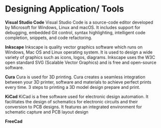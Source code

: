 # Designing Application/ Tools 
**Visual Studio Code** Visual Studio Code is a source-code editor developed by Microsoft for Windows, Linux and macOS. It includes support for debugging, embedded Git control, syntax highlighting, intelligent code completion, snippets, and code refactoring.

**Inkscape** Inkscape is quality vector graphics software which runs on Windows, Mac OS and Linux operating system. It is used to design a wide variety of graphics such as icons, logos, diagrams. Inkscape uses the W3C open standard SVG (Scalable Vector Graphics) and is free and open-source software.

**Cura** Cura is used for 3D printing. Cura creates a seamless integration between your 3D printer, software and materials to achieve perfect prints every time. 3 steps to printing a 3D model design prepare and print.


**KiCad** KiCad is a free software used for electronic design automation. It facilitates the design of schematics for electronic circuits and their conversion to PCB designs. It features an integrated environment for schematic capture and PCB layout design


**FreeCad**
